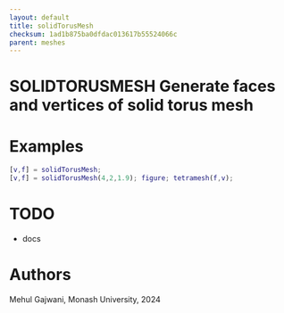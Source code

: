 ```yaml
---
layout: default
title: solidTorusMesh
checksum: 1ad1b875ba0dfdac013617b55524066c
parent: meshes
---
```



 
# SOLIDTORUSMESH Generate faces and vertices of solid torus mesh
 
# Examples
```matlab
[v,f] = solidTorusMesh;
[v,f] = solidTorusMesh(4,2,1.9); figure; tetramesh(f,v);
```
 
# TODO
-  docs 
 
# Authors

Mehul Gajwani, Monash University, 2024

